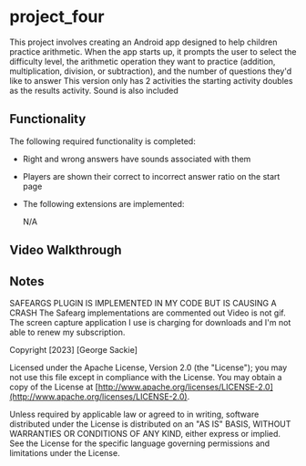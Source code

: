 # project_four

This project involves creating an Android app designed to help children practice arithmetic. When the app starts up, it prompts the user to select the difficulty level, the arithmetic operation they want to practice (addition, multiplication, division, or subtraction), and the number of questions they'd like to answer
This version only has 2 activities the starting activity doubles as the results activity. Sound is also included
## Functionality
The following required functionality is completed:

- Right and wrong answers have sounds associated with them
- Players are shown their correct to incorrect answer ratio on the start page


-  The following extensions are implemented:
   
    N/A

## Video Walkthrough



## Notes

SAFEARGS PLUGIN IS IMPLEMENTED IN MY CODE BUT IS CAUSING A CRASH
The Safearg implementations are commented out
Video is not gif. The screen capture application I use is charging for downloads and I'm not able to renew my subscription. 

Copyright [2023] [George Sackie]

Licensed under the Apache License, Version 2.0 (the "License"); you may not use this file except in compliance with the License. You may obtain a copy of the License at [http://www.apache.org/licenses/LICENSE-2.0](http://www.apache.org/licenses/LICENSE-2.0).

Unless required by applicable law or agreed to in writing, software distributed under the License is distributed on an "AS IS" BASIS, WITHOUT WARRANTIES OR CONDITIONS OF ANY KIND, either express or implied. See the License for the specific language governing permissions and limitations under the License.



